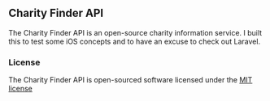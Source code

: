 ## Charity Finder API

The Charity Finder API is an open-source charity information service. I built this to test some iOS concepts and to have an excuse to check out Laravel.

### License

The Charity Finder API is open-sourced software licensed under the [MIT license](http://opensource.org/licenses/MIT)
